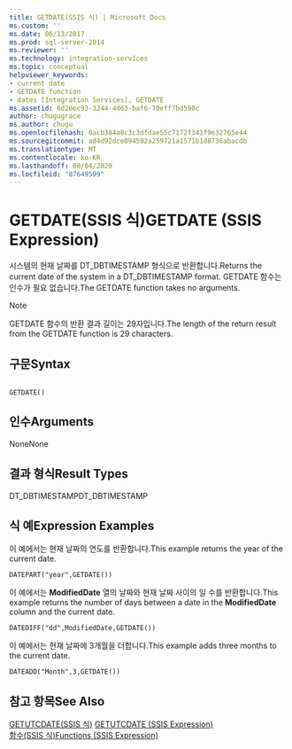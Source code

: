 ```yaml
---
title: GETDATE(SSIS 식) | Microsoft Docs
ms.custom: ''
ms.date: 06/13/2017
ms.prod: sql-server-2014
ms.reviewer: ''
ms.technology: integration-services
ms.topic: conceptual
helpviewer_keywords:
- current date
- GETDATE function
- dates [Integration Services], GETDATE
ms.assetid: 6d20ec93-3244-4d63-baf6-70eff7bd598c
author: chugugrace
ms.author: chugu
ms.openlocfilehash: 0acb384a8c3c3dfdae55c7172f341f9e32765e44
ms.sourcegitcommit: ad4d92dce894592a259721a1571b1d8736abacdb
ms.translationtype: MT
ms.contentlocale: ko-KR
ms.lasthandoff: 08/04/2020
ms.locfileid: "87649599"
---
```

# <a name="getdate-ssis-expression"></a><span data-ttu-id="dea2d-102">GETDATE(SSIS 식)</span><span class="sxs-lookup"><span data-stu-id="dea2d-102">GETDATE (SSIS Expression)</span></span>
  <span data-ttu-id="dea2d-103">시스템의 현재 날짜를 DT_DBTIMESTAMP 형식으로 반환합니다.</span><span class="sxs-lookup"><span data-stu-id="dea2d-103">Returns the current date of the system in a DT_DBTIMESTAMP format.</span></span> <span data-ttu-id="dea2d-104">GETDATE 함수는 인수가 필요 없습니다.</span><span class="sxs-lookup"><span data-stu-id="dea2d-104">The GETDATE function takes no arguments.</span></span>  
  
> [!NOTE]  
>  <span data-ttu-id="dea2d-105">GETDATE 함수의 반환 결과 길이는 29자입니다.</span><span class="sxs-lookup"><span data-stu-id="dea2d-105">The length of the return result from the GETDATE function is 29 characters.</span></span>  
  
## <a name="syntax"></a><span data-ttu-id="dea2d-106">구문</span><span class="sxs-lookup"><span data-stu-id="dea2d-106">Syntax</span></span>  
  
```  
  
GETDATE()  
```  
  
## <a name="arguments"></a><span data-ttu-id="dea2d-107">인수</span><span class="sxs-lookup"><span data-stu-id="dea2d-107">Arguments</span></span>  
 <span data-ttu-id="dea2d-108">None</span><span class="sxs-lookup"><span data-stu-id="dea2d-108">None</span></span>  
  
## <a name="result-types"></a><span data-ttu-id="dea2d-109">결과 형식</span><span class="sxs-lookup"><span data-stu-id="dea2d-109">Result Types</span></span>  
 <span data-ttu-id="dea2d-110">DT_DBTIMESTAMP</span><span class="sxs-lookup"><span data-stu-id="dea2d-110">DT_DBTIMESTAMP</span></span>  
  
## <a name="expression-examples"></a><span data-ttu-id="dea2d-111">식 예</span><span class="sxs-lookup"><span data-stu-id="dea2d-111">Expression Examples</span></span>  
 <span data-ttu-id="dea2d-112">이 예에서는 현재 날짜의 연도를 반환합니다.</span><span class="sxs-lookup"><span data-stu-id="dea2d-112">This example returns the year of the current date.</span></span>  
  
```  
DATEPART("year",GETDATE())  
```  
  
 <span data-ttu-id="dea2d-113">이 예에서는 **ModifiedDate** 열의 날짜와 현재 날짜 사이의 일 수를 반환합니다.</span><span class="sxs-lookup"><span data-stu-id="dea2d-113">This example returns the number of days between a date in the **ModifiedDate** column and the current date.</span></span>  
  
```  
DATEDIFF("dd",ModifiedDate,GETDATE())  
```  
  
 <span data-ttu-id="dea2d-114">이 예에서는 현재 날짜에 3개월을 더합니다.</span><span class="sxs-lookup"><span data-stu-id="dea2d-114">This example adds three months to the current date.</span></span>  
  
```  
DATEADD("Month",3,GETDATE())  
```  
  
## <a name="see-also"></a><span data-ttu-id="dea2d-115">참고 항목</span><span class="sxs-lookup"><span data-stu-id="dea2d-115">See Also</span></span>  
 <span data-ttu-id="dea2d-116">[GETUTCDATE&#40;SSIS 식&#41;](getutcdate-ssis-expression.md) </span><span class="sxs-lookup"><span data-stu-id="dea2d-116">[GETUTCDATE &#40;SSIS Expression&#41;](getutcdate-ssis-expression.md) </span></span>  
 [<span data-ttu-id="dea2d-117">함수&#40;SSIS 식&#41;</span><span class="sxs-lookup"><span data-stu-id="dea2d-117">Functions &#40;SSIS Expression&#41;</span></span>](functions-ssis-expression.md)  
  
  
